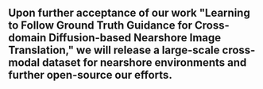 ## Upon further acceptance of our work "Learning to Follow Ground Truth Guidance for Cross-domain Diffusion-based Nearshore Image Translation," we will release a large-scale cross-modal dataset for nearshore environments and further open-source our efforts.
